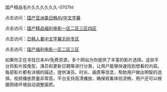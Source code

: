 国产精品毛片久久久久久久-0707ht


点击访问：<a href="https://gda-c7m.pages.dev/">国产亚洲美日韩AV中文字幕</a>

点击访问：<a href="https://gsd-agv.pages.dev/">国产精品福利电影一区二区三区四区</a>

点击访问：<a href="https://bsdf-5f5.pages.dev/">日韩人妻中文字幕无码专区</a>

点击访问：<a href="https://fdhf-454.pages.dev/">国产福利电影一区二区三区</a>

如果你正在寻找日本AV免费资源，多个网站为你提供了丰富的影片选择。这些平台将影片按类型、演员和更新日期等进行分类，让用户能够快速找到想看的内容。每部影片都有详细的描述，提供演员、时长、画质等信息，帮助用户做出明智的选择。视频播放质量非常高，平台支持高清播放，确保观看体验流畅，用户还可以根据网络环境自动调整画质。

<span style="display:none;">[Canonical link](https://github.com/hehe20250707/hehe5 ）</span>
